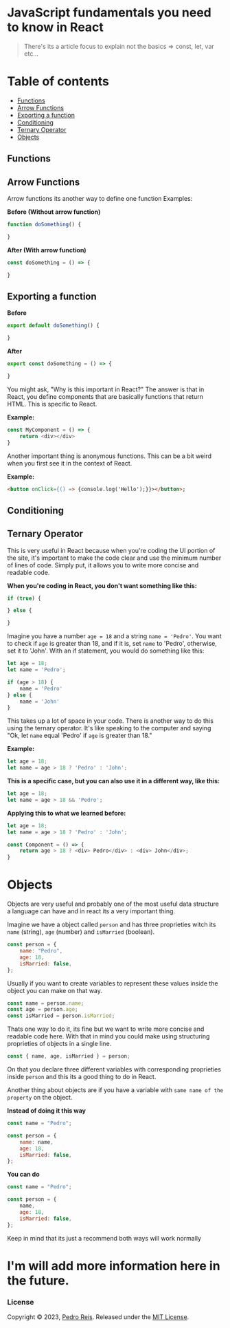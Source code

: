 # JavaScript fundamentals you need to know in React

> There's its a article focus to explain not the basics => const, let, var etc...


# Table of contents

- [Functions](#Functions)
- [Arrow Functions](#Arrow)
- [Exporting a function](#Exporting)
- [Conditioning](#Conditioning)
- [Ternary Operator](#Ternary)
- [Objects](#Objects)


## **Functions**


## Arrow Functions

Arrow functions its another way to define one function Examples:


**Before (Without arrow function)**

``` javaScript
function doSomething() {

}
```


**After (With arrow function)**

``` javaScript
const doSomething = () => {

}
```


## Exporting a function


**Before**

``` javaScript
export default doSomething() {

}
```
**After**

``` javaScript
export const doSomething = () => {

}
```


You might ask, "Why is this important in React?" The answer is that in React, you define components that are basically functions that return HTML. This is specific to React.



**Example:**

``` javaScript
const MyComponent = () => {
    return <div></div>
}
```

Another important thing is anonymous functions. This can be a bit weird when you first see it in the context of React.


**Example:**

``` html
<button onClick={() => {console.log('Hello');}}></button>;
```


## **Conditioning**


## Ternary Operator


This is very useful in React because when you're coding the UI portion of the site, it's important to make the code clear and use the minimum number of lines of code. Simply put, it allows you to write more concise and readable code.



**When you're coding in React, you don't want something like this:**

``` javaScript
if (true) {

} else {

}
```

Imagine you have a number `age = 18` and a string `name = 'Pedro'`. You want to check if `age` is greater than 18, and if it is, set `name` to 'Pedro', otherwise, set it to 'John'. With an if statement, you would do something like this:

``` javaScript
let age = 18;
let name = 'Pedro';

if (age > 18) {
    name = 'Pedro'
} else {
    name = 'John'
}
```

This takes up a lot of space in your code. There is another way to do this using the ternary operator. It's like speaking to the computer and saying "Ok, let `name` equal 'Pedro' if `age` is greater than 18."

**Example:**

``` javaScript
let age = 18;
let name = age > 18 ? 'Pedro' : 'John';
```

**This is a specific case, but you can also use it in a different way, like this:**

``` javaScript
let age = 18;
let name = age > 18 && 'Pedro';
```

**Applying this to what we learned before:**

``` javaScript
let age = 18;
let name = age > 18 ? 'Pedro' : 'John';

const Component = () => {
    return age > 18 ? <div> Pedro</div> : <div> John</div>;
}
```

# Objects

Objects are very useful and probably one of the most useful data structure a language can have and in react its a very important thing.

Imagine we have a object called `person` and has three proprieties witch its `name` (string), `age` (number) and `isMarried` (boolean).

``` javaScript
const person = {
    name: "Pedro",
    age: 18,
    isMarried: false,
};
```


Usually if you want to create variables to represent these values inside the object you can make on that way.

``` javaScript
const name = person.name;
const age = person.age;
const isMarried = person.isMarried;
```


Thats one way to do it, its fine but we want to write more concise and readable code here. With that in mind you could make using structuring proprieties of objects in a single line.

``` javaScript
const { name, age, isMarried } = person;
```


On that you declare three different variables with corresponding proprieties inside `person` and this its a good thing to do in React.


Another thing about objects are if you have a variable with `same name of the property` on the object.

**Instead of doing it this way**
``` javaScript
const name = "Pedro";

const person = {
    name: name,
    age: 18,
    isMarried: false,
};
```
**You can do**
``` javaScript
const name = "Pedro";

const person = {
    name,
    age: 18,
    isMarried: false,
};
```


Keep in mind that its just a recommend both ways will work normally

# I'm will add more information here in the future.

### License

Copyright © 2023, [Pedro Reis](https://github.com/itsPedro). Released under the [MIT License](LICENSE).
